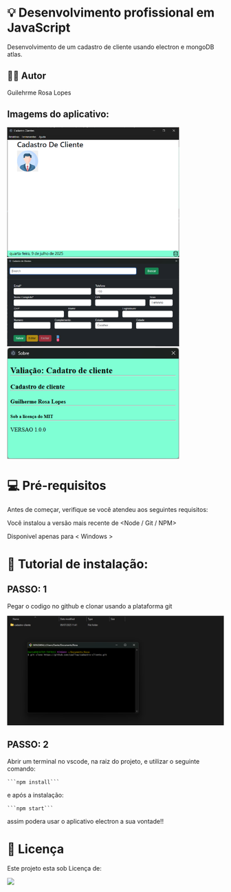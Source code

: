 

# 💡 Desenvolvimento profissional em JavaScript
 Desenvolvimento de um cadastro de cliente usando electron e mongoDB atlas.

## 👨‍💻 Autor
 Guilehrme Rosa Lopes


## Imagems do aplicativo:

<img src=https://github.com/caallop/cadastro-cliente/blob/main/src/public/img/example01.png width="400">

<img src=https://github.com/caallop/cadastro-cliente/blob/main/src/public/img/example03.png width="400">
<img src=https://github.com/caallop/cadastro-cliente/blob/main/src/public/img/example02.png width="400">


# 💻 Pré-requisitos
 Antes de começar, verifique se você atendeu aos seguintes requisitos:

 Você instalou a versão mais recente de <Node / Git / NPM>

 Disponivel apenas para < Windows >

# 🚀 Tutorial de instalação:
## PASSO: 1
 Pegar o codigo no github e clonar usando a plataforma git

![](https://github.com/caallop/cadastro-cliente/blob/main/src/public/img/fotogit.png)

## PASSO: 2
 Abrir um terminal no vscode, na raiz do projeto, e utilizar o seguinte comando: 

    ```npm install```


 e após a instalação:

    ```npm start```

 assim podera usar o aplicativo electron a sua vontade!!

 # 📝 Licença
 Este projeto esta sob Licença de:

![](https://img.shields.io/github/license/caallop/cadastro-cliente)
